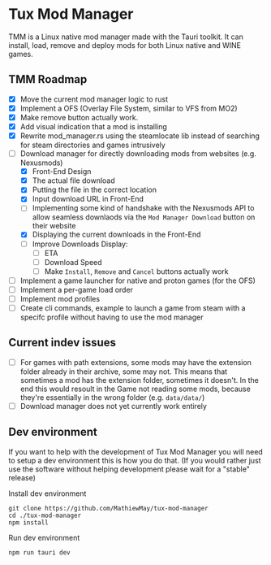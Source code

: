 # Tux Mod Manager
TMM is a Linux native mod manager made with the Tauri toolkit. It can install, load, remove and deploy mods for both Linux native and WINE games.

## TMM Roadmap
- [x] Move the current mod manager logic to rust
- [x] Implement a OFS (Overlay File System, similar to VFS from MO2)
- [x] Make remove button actually work.
- [x] Add visual indication that a mod is installing
- [x] Rewrite mod_manager.rs using the steamlocate lib instead of searching for steam directories and games intrusively
- [ ] Download manager for directly downloading mods from websites (e.g. Nexusmods)
    - [x] Front-End Design
    - [x] The actual file download
    - [x] Putting the file in the correct location
    - [x] Input download URL in Front-End
    - [ ] Implementing some kind of handshake with the Nexusmods API to allow seamless downlaods via the `Mod Manager Download` button on their website
    - [x] Displaying the current downloads in the Front-End
    - [ ] Improve Downloads Display:
        - [ ] ETA
        - [ ] Download Speed
        - [ ] Make `Install`, `Remove` and `Cancel` buttons actually work
- [ ] Implement a game launcher for native and proton games (for the OFS)
- [ ] Implement a per-game load order
- [ ] Implement mod profiles
- [ ] Create cli commands, example to launch a game from steam with a specifc profile without having to use the mod manager

## Current indev issues
- [ ] For games with path extensions, some mods may have the extension folder already in their archive, some may not. This means that sometimes a mod has the extension folder, sometimes it doesn't. In the end this would resoult in the Game not reading some mods, because they're essentially in the wrong folder (e.g. `data/data/`)
- [ ] Download manager does not yet currently work entirely

## Dev environment
If you want to help with the development of Tux Mod Manager you will need to setup a dev environment this is how you do that.
(If you would rather just use the software without helping development please wait for a "stable" release)

Install dev environment
```
git clone https://github.com/MathiewMay/tux-mod-manager
cd ./tux-mod-manager
npm install
```

Run dev environment
```
npm run tauri dev
```
